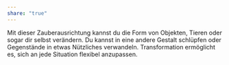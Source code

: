 ```yaml
---
share: "true"
---
```

Mit dieser Zauberausrichtung kannst du die Form von Objekten, Tieren oder sogar dir selbst verändern. Du kannst in eine andere Gestalt schlüpfen oder Gegenstände in etwas Nützliches verwandeln. Transformation ermöglicht es, sich an jede Situation flexibel anzupassen.